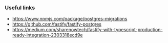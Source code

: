 

### Useful links
* https://www.npmjs.com/package/postgres-migrations
* https://github.com/fastify/fastify-postgres
* https://medium.com/sharenowtech/fastify-with-typescript-production-ready-integration-2303318ecd9e
